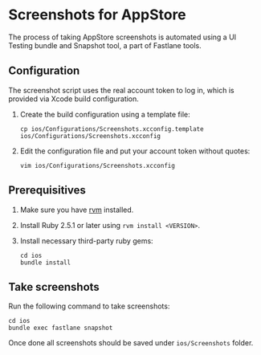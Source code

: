 # Screenshots for AppStore

The process of taking AppStore screenshots is automated using a UI Testing bundle and Snapshot tool,
a part of Fastlane tools.

## Configuration

The screenshot script uses the real account token to log in, which is provided via Xcode build 
configuration.

1. Create the build configuration using a template file:
   
   ```
   cp ios/Configurations/Screenshots.xcconfig.template ios/Configurations/Screenshots.xcconfig
   ```

1. Edit the configuration file and put your account token without quotes:
   
   ```
   vim ios/Configurations/Screenshots.xcconfig
   ```

## Prerequisitives

1. Make sure you have [rvm](https://rvm.io) installed.
1. Install Ruby 2.5.1 or later using `rvm install <VERSION>`.
1. Install necessary third-party ruby gems:
   
   ```
   cd ios
   bundle install
   ```

## Take screenshots

Run the following command to take screenshots:

```
cd ios
bundle exec fastlane snapshot
```

Once done all screenshots should be saved under `ios/Screenshots` folder.
